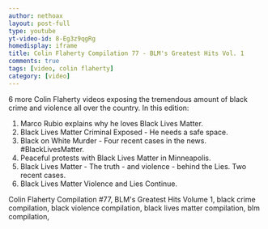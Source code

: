 ```yaml
---
author: nethoax
layout: post-full
type: youtube
yt-video-id: 8-Eg3z9qgRg
homedisplay: iframe
title: Colin Flaherty Compilation 77 - BLM's Greatest Hits Vol. 1
comments: true
tags: [video, colin flaherty]
category: [video]
---
```

6 more Colin Flaherty videos exposing the tremendous amount of black crime and violence all over the country. In this edition:

1. Marco Rubio explains why he loves Black Lives Matter.
2. Black Lives Matter Criminal Exposed - He needs a safe space.
3. Black on White Murder - Four recent cases in the news. #BlackLivesMatter.
4. Peaceful protests with Black Lives Matter in Minneapolis.
5. Black Lives Matter - The truth - and violence - behind the Lies. Two recent cases.
6. Black Lives Matter Violence and Lies Continue.

Colin Flaherty Compilation #77, BLM's Greatest Hits Volume 1, black crime compilation, black violence compilation, black lives matter compilation, blm compilation,
